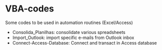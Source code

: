 # VBA-codes
Some codes to be used in automation routines (Excel/Access)

- Consolida_Planilhas: consolidate various spreadsheets
- Import_Outlook: import specific e-mails from Outlook inbox
- Connect-Access-Database: Connect and transact in Access database
